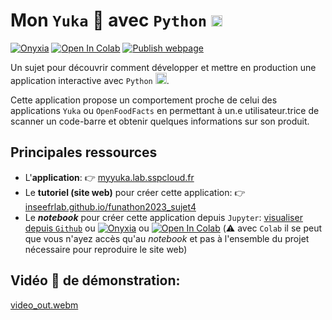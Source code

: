 # Mon `Yuka` 🥕 avec `Python` <img height="18" width="18" src="https://cdn.simpleicons.org/python/00ccff99" />

[![Onyxia](https://img.shields.io/badge/SSPcloud-Tester%20via%20SSP--cloud-informational&color=yellow?logo=Python)](https://datalab.sspcloud.fr/launcher/ide/jupyter-python?autoLaunch=false&kubernetes.role=%C2%ABadmin%C2%BB&networking.user.enabled=true&git.cache=%C2%AB36000%C2%BB&init.personalInit=%C2%ABhttps%3A%2F%2Fraw.githubusercontent.com%2FInseeFrLab%2Ffunathon2023_sujet4%2Fmain%2Finit.sh%C2%BB&git.token=%C2%AB%C2%BB&git.repository=%C2%ABhttps%3A%2F%2Fgithub.com%2FInseeFrLab%2Ffunathon2023_sujet4.git%C2%BB)
[![Open In Colab](https://colab.research.google.com/assets/colab-badge.svg)](http://colab.research.google.com/github/InseeFrLab/funathon2023_sujet4/blob/main/index.ipynb)
[![Publish webpage](https://github.com/InseeFrLab/funathon2023_sujet4/actions/workflows/publish.yml/badge.svg)](https://github.com/InseeFrLab/funathon2023_sujet4/actions/workflows/publish.yml)



Un sujet pour découvrir comment développer et mettre en production une application interactive avec `Python` <img height="18" width="18" src="https://cdn.simpleicons.org/python/00ccff99" />.

Cette application propose un comportement proche de celui des applications `Yuka` ou `OpenFoodFacts` en permettant
à un.e utilisateur.trice de scanner un code-barre et obtenir quelques informations sur son produit.

## Principales ressources

- L'__application__: 👉️ [myyuka.lab.sspcloud.fr](https://myyuka.lab.sspcloud.fr/)
- Le __tutoriel (site web)__  pour créer cette application: 👉️ [inseefrlab.github.io/funathon2023_sujet4](https://inseefrlab.github.io/funathon2023_sujet4/)
- Le *__notebook__* pour créer cette application depuis `Jupyter`: [visualiser depuis `Github`](https://github.com/InseeFrLab/funathon2023_sujet4/blob/main/index.ipynb) ou [![Onyxia](https://img.shields.io/badge/SSPcloud-Tester%20via%20SSP--cloud-informational&color=yellow?logo=Python)](https://datalab.sspcloud.fr/launcher/ide/jupyter-python?autoLaunch=false&kubernetes.role=%C2%ABadmin%C2%BB&networking.user.enabled=true&git.cache=%C2%AB36000%C2%BB&init.personalInit=%C2%ABhttps%3A%2F%2Fraw.githubusercontent.com%2FInseeFrLab%2Ffunathon2023_sujet4%2Fmain%2Finit.sh%C2%BB&git.token=%C2%AB%C2%BB&git.repository=%C2%ABhttps%3A%2F%2Fgithub.com%2FInseeFrLab%2Ffunathon2023_sujet4.git%C2%BB) ou [![Open In Colab](https://colab.research.google.com/assets/colab-badge.svg)](http://colab.research.google.com/github/InseeFrLab/funathon2023_sujet4/blob/main/index.ipynb) (⚠️ avec `Colab` il se peut que vous n'ayez accès qu'au _notebook_ et pas à l'ensemble du projet nécessaire pour reproduire le site web)

## Vidéo 🎥 de démonstration:

[video_out.webm](https://github.com/InseeFrLab/funathon2023_sujet4/assets/33896139/942681a7-be90-4247-b71e-7c603ad82713)
